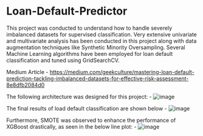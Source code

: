 # Loan-Default-Predictor
This project was conducted to understand how to handle severely imbalanced datasets for supervised classification. Very extensive univariate and multivariate analysis has been conducted in this project along with data augmentation techniques like Synthetic Minority Oversampling. Several Machine Learning algorithms have been employed for loan default classification and tuned using GridSearchCV.

Medium Article - https://medium.com/geekculture/mastering-loan-default-prediction-tackling-imbalanced-datasets-for-effective-risk-assessment-8e8dfb2084d0

The following architecture was designed for this project: -
![image](https://github.com/UtkarshRedd/Loan-Default-Predictor/assets/29978378/ec6015b7-296e-412e-a089-da75cafe84b8)

The final results of load default classification are shown below - 
![image](https://github.com/UtkarshRedd/Loan-Default-Predictor/assets/29978378/3e43ffbd-8466-4315-985a-810c8c0978d6)

Furthermore, SMOTE was observed to enhance the performance of XGBoost drastically, as seen in the below line plot: -
![image](https://github.com/UtkarshRedd/Loan-Default-Predictor/assets/29978378/54275025-e801-4bc9-ac41-e7f3379ad810)

